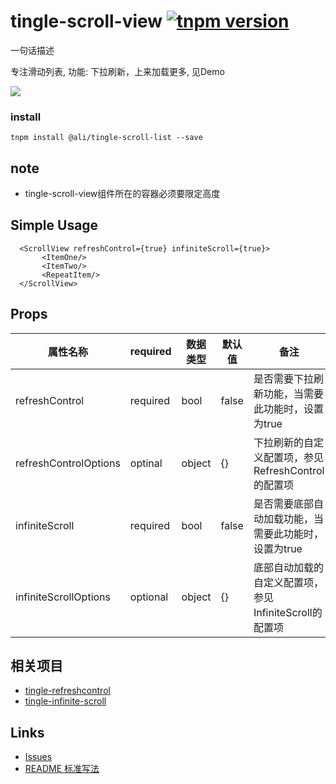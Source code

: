 # tingle-scroll-view [![tnpm version](http://web.npm.alibaba-inc.com/badge/v/@ali/tingle-scroll-view.svg?style=flat-square)](http://web.npm.alibaba-inc.com/package/@ali/tingle-scroll-view)
一句话描述

专注滑动列表, 功能: 下拉刷新，上来加载更多, 见Demo

![](https://img.alicdn.com/tps/TB1WtTVLXXXXXbbXVXXXXXXXXXX-387-521.gif)

### install

```
tnpm install @ali/tingle-scroll-list --save
```

## note

- tingle-scroll-view组件所在的容器必须要限定高度

## Simple Usage

```
  <ScrollView refreshControl={true} infiniteScroll={true}>
       <ItemOne/>
       <ItemTwo/>
       <RepeatItem/>
  </ScrollView>

```


## Props

|属性名称|required|数据类型|默认值|备注|
|---|---|---|---|---|
|refreshControl|required|bool|false| 是否需要下拉刷新功能，当需要此功能时，设置为true |
|refreshControlOptions|optinal|object|{}|下拉刷新的自定义配置项，参见RefreshControl的配置项|
|infiniteScroll|required|bool|false| 是否需要底部自动加载功能，当需要此功能时，设置为true |
|infiniteScrollOptions|optional|object|{}|底部自动加载的自定义配置项，参见InfiniteScroll的配置项|

## 相关项目
* [tingle-refreshcontrol](http://gitlab.alibaba-inc.com/tingle-ui/tingle-refreshcontrol)
* [tingle-infinite-scroll](http://gitlab.alibaba-inc.com/tingle-ui/tingle-infinite-scroll)


## Links

- [Issues](http://gitlab.alibaba-inc.com/tingle-ui/tingle-scroll-view/issues)
- [README 标准写法](http://gitlab.alibaba-inc.com/tingle-ui/doc/blob/master/README%E6%A0%87%E5%87%86%E5%86%99%E6%B3%95.md)
